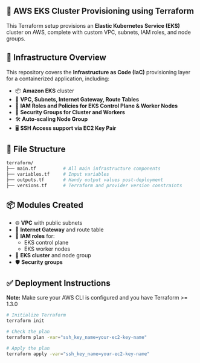 ## 🚀 AWS EKS Cluster Provisioning using Terraform

This Terraform setup provisions an **Elastic Kubernetes Service (EKS)** cluster on AWS, complete with custom VPC, subnets, IAM roles, and node groups.


## 🔧 Infrastructure Overview

This repository covers the **Infrastructure as Code (IaC)** provisioning layer for a containerized application, including:

- 📦 **Amazon EKS** cluster
- 📍 **VPC, Subnets, Internet Gateway, Route Tables**
- 🔐 **IAM Roles and Policies for EKS Control Plane & Worker Nodes**
- 🔐 **Security Groups for Cluster and Workers**
- 🛠️ **Auto-scaling Node Group**
- 🖥️ **SSH Access support via EC2 Key Pair**



## 📁 File Structure

```bash
terraform/
├── main.tf          # All main infrastructure components
├── variables.tf     # Input variables
├── outputs.tf       # Handy output values post-deployment
├── versions.tf      # Terraform and provider version constraints
```



## 📦 Modules Created

- 🌐 **VPC** with public subnets
- 🔗 **Internet Gateway** and route table
- 🔐 **IAM roles** for:
  - EKS control plane
  - EKS worker nodes
- 🚀 **EKS cluster** and node group
- 🛡️ **Security groups**



## ✅ Deployment Instructions

**Note:** Make sure your AWS CLI is configured and you have Terraform >= 1.3.0

```bash
# Initialize Terraform
terraform init

# Check the plan
terraform plan -var="ssh_key_name=your-ec2-key-name"

# Apply the plan
terraform apply -var="ssh_key_name=your-ec2-key-name"
```